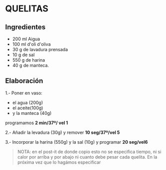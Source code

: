 QUELITAS
==============

Ingredientes
---------------------

- 200 ml Aigua
- 100 ml d'oli d'oliva
- 30 g de lavadura prensada
- 10 g de sal
- 550 g de harina
- 40 g de manteca.


Elaboración
---------------------
1.- Poner en vaso:

- el agua (200g)
- el aceite(100g)
- y la manteca (40g)

programamos **2 min/37º/ vel 1**

2.- Añadir la levadura (30g) y remover **10 seg/37º/vel 5**

3.- Incorporar la harina (550g) y la sal (10g) y programar **20 seg/vel6**

>NOTA: en el post-it de donde copio esto no se especifica tiempo, ni si calor por arriba y por abajo ni cuanto debe pesar cada quelita. En la próxima vez que lo hagámos especificar
<!--stackedit_data:
eyJoaXN0b3J5IjpbLTE2NzgxMTgzOSw3MzA5OTgxMTZdfQ==
-->